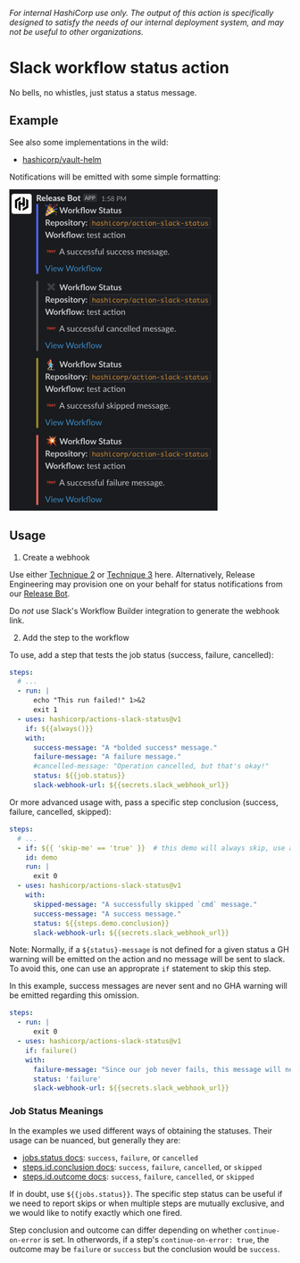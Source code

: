 _For internal HashiCorp use only. The output of this action is specifically designed to satisfy the needs of our internal deployment system, and may not be useful to other organizations._

# Slack workflow status action

No bells, no whistles, just status a status message.

## Example

See also some implementations in the wild:
- [hashicorp/vault-helm](https://github.com/hashicorp/vault-helm/blob/bb9a069/.github/workflows/update-helm-charts-index.yml#L34-L40)

Notifications will be emitted with some simple formatting:

![sample color coded slack notifications](docs/example-notifications.png)

## Usage

1. Create a webhook

Use either [Technique 2](https://github.com/slackapi/slack-github-action#technique-2-slack-app) or 
[Technique 3](https://github.com/slackapi/slack-github-action#technique-3-slack-incoming-webhook) here. Alternatively,
Release Engineering may provision one on your behalf for status notifications from our [Release Bot](https://api.slack.com/apps/A034FRWL0RK/incoming-webhooks).

Do *not* use Slack's Workflow Builder integration to generate the webhook link.

2. Add the step to the workflow

To use, add a step that tests the job status (success, failure, cancelled):

```yaml
steps:
  # ...
  - run: |
      echo "This run failed!" 1>&2
      exit 1
  - uses: hashicorp/actions-slack-status@v1
    if: ${{always()}}
    with:
      success-message: "A *bolded success* message."
      failure-message: "A failure message."
      #cancelled-message: "Operation cancelled, but that's okay!"
      status: ${{job.status}}
      slack-webhook-url: ${{secrets.slack_webhook_url}}
```

Or more advanced usage with, pass a specific step conclusion (success, failure, cancelled, skipped):

```yaml
steps:
  # ...
  - if: ${{ 'skip-me' == 'true' }}  # this demo will always skip, use a real test instead :)
    id: demo
    run: |
      exit 0
  - uses: hashicorp/actions-slack-status@v1
    with:
      skipped-message: "A successfully skipped `cmd` message."
      success-message: "A success message."
      status: ${{steps.demo.conclusion}}
      slack-webhook-url: ${{secrets.slack_webhook_url}}
```


Note: Normally, if a `${status}-message` is not defined for a given status a
GH warning will be emitted on the action and no message will be sent to slack.
To avoid this, one can use an approprate `if` statement to skip this step.

In this example, success messages are never sent and no GHA warning will be
emitted regarding this omission.
```yaml
steps:
  - run: |
      exit 0
  - uses: hashicorp/actions-slack-status@v1
    if: failure()
    with:
      failure-message: "Since our job never fails, this message will never send nor will it warn about a missing success-message field"
      status: 'failure'
      slack-webhook-url: ${{secrets.slack_webhook_url}}
```

### Job Status Meanings

In the examples we used different ways of obtaining the statuses. Their usage can be nuanced, but generally they are:

  * [jobs.status docs](https://docs.github.com/en/actions/learn-github-actions/contexts#job-context): `success`, `failure`, or `cancelled`
  * [steps.id.conclusion docs](https://docs.github.com/en/actions/learn-github-actions/contexts#steps-context): `success`, `failure`, `cancelled`, or `skipped`
  * [steps.id.outcome docs](https://docs.github.com/en/actions/learn-github-actions/contexts#steps-context): `success`, `failure`, `cancelled`, or `skipped`

If in doubt, use `${{jobs.status}}`. The specific step status can be useful if we need to report skips or when multiple
steps are mutually exclusive, and we would like to notify exactly which one fired.

Step conclusion and outcome can differ depending on whether `continue-on-error` is set. In otherwords, if
a step's `continue-on-error: true`, the outcome may be `failure` or `success` but the conclusion would be `success`.
